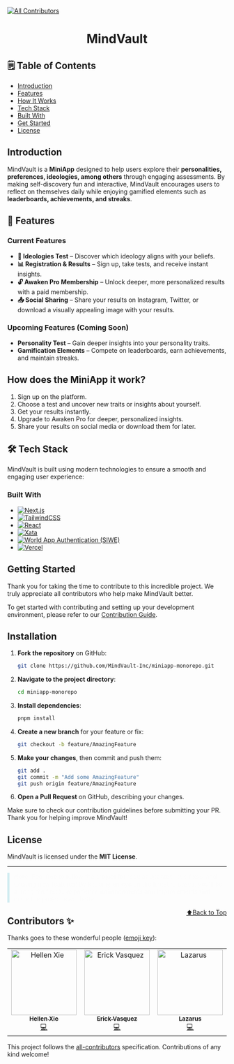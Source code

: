  
<!-- ALL-CONTRIBUTORS-BADGE:START - Do not remove or modify this section -->
[![All Contributors](https://img.shields.io/badge/all_contributors-3-orange.svg?style=flat-square)](#contributors-)
<!-- ALL-CONTRIBUTORS-BADGE:END -->
<h1 align="center">MindVault</h1>

## 🗒️ Table of Contents
- [Introduction](#introduction)
- [Features](#-features)
- [How It Works](#-how-it-works)
- [Tech Stack](#️-tech-stack)
- [Built With](#built-with)
- [Get Started](#getting-started)
- [License](#-license)

## Introduction

MindVault is a **MiniApp** designed to help users explore their **personalities, preferences, ideologies, among others** through engaging assessments. By making self-discovery fun and interactive, MindVault encourages users to reflect on themselves daily while enjoying gamified elements such as **leaderboards, achievements, and streaks**.


## 🌟 Features

### **Current Features**
- **🧭 Ideologies Test** – Discover which ideology aligns with your beliefs.
- **📊 Registration & Results** – Sign up, take tests, and receive instant insights.
- **🔓 Awaken Pro Membership** – Unlock deeper, more personalized results with a paid membership.
- **📤 Social Sharing** – Share your results on Instagram, Twitter, or download a visually appealing image with your results.

### **Upcoming Features** (Coming Soon)
- **Personality Test** – Gain deeper insights into your personality traits.
- **Gamification Elements** – Compete on leaderboards, earn achievements, and maintain streaks.

## How does the MiniApp it work?
1. Sign up on the platform.
2. Choose a test and uncover new traits or insights about yourself.
3. Get your results instantly.
4. Upgrade to Awaken Pro for deeper, personalized insights.
5. Share your results on social media or download them for later.

## 🛠️ Tech Stack
MindVault is built using modern technologies to ensure a smooth and engaging user experience:

### Built With
- [![Next.js](https://img.shields.io/badge/-Next.js-000000?style=flat&logo=next.js&logoColor=white)](https://nextjs.org/)
- [![TailwindCSS](https://img.shields.io/badge/-TailwindCSS-06B6D4?style=flat&logo=tailwindcss&logoColor=white)](https://tailwindcss.com/)
- [![React](https://img.shields.io/badge/-React-61DAFB?style=flat&logo=react&logoColor=white)](https://reactjs.org/)
- [![Xata](https://img.shields.io/badge/-Xata-1E1E1E?style=flat&logo=xata&logoColor=white)](https://xata.io/)
- [![World App Authentication (SIWE)](https://img.shields.io/badge/-World%20App%20Authentication-22A7F0?style=flat&logo=worldcoin&logoColor=white)](https://worldcoin.org/)
- [![Vercel](https://img.shields.io/badge/-Vercel-000000?style=flat&logo=vercel&logoColor=white)](https://vercel.com/)

## Getting Started
Thank you for taking the time to contribute to this incredible project. We truly appreciate all contributors who help make MindVault better.

To get started with contributing and setting up your development environment, please refer to our [Contribution Guide](CONTRIBUTING.md).

## Installation

1. **Fork the repository** on GitHub:
   ```sh
   git clone https://github.com/MindVault-Inc/miniapp-monorepo.git
   ```
2. **Navigate to the project directory**:
   ```sh
   cd miniapp-monorepo
   ```
3. **Install dependencies**:
   ```sh
   pnpm install
   ```
4. **Create a new branch** for your feature or fix:
   ```sh
   git checkout -b feature/AmazingFeature
   ```
5. **Make your changes**, then commit and push them:
   ```sh
   git add .
   git commit -m "Add some AmazingFeature"
   git push origin feature/AmazingFeature
   ```
6. **Open a Pull Request** on GitHub, describing your changes.

Make sure to check our contribution guidelines before submitting your PR. Thank you for helping improve MindVault! 

## License
MindVault is licensed under the **MIT License**.

---


<div style="border-left: 5px solid #d1ecf1; padding-left: 10px; color:rgb(252, 252, 252);">
  <strong>Note:</strong> 
Feel free to follow the project for regular updates, bug fixes, and exciting new features! By keeping an eye on the latest releases, you’ll be among the first to experience enhancements and improvements that make the project even better.
</div>


<a href="#top" style="float:right;">⬆️Back to Top</a>
## Contributors ✨

Thanks goes to these wonderful people ([emoji key](https://allcontributors.org/docs/en/emoji-key)):

<!-- ALL-CONTRIBUTORS-LIST:START - Do not remove or modify this section -->
<!-- prettier-ignore-start -->
<!-- markdownlint-disable -->
<table>
  <tbody>
    <tr>
      <td align="center" valign="top" width="14.28%"><a href="https://github.com/t0fudev"><img src="https://avatars.githubusercontent.com/u/167961274?v=4?s=150" width="150px;" alt="Hellen Xie"/><br /><sub><b>Hellen Xie</b></sub></a><br /><a href="https://github.com/evgongora/miniapp-monorepo/commits?author=t0fudev" title="Code">💻</a></td>
      <td align="center" valign="top" width="14.28%"><a href="https://github.com/evgongora"><img src="https://avatars.githubusercontent.com/u/123427413?v=4?s=150" width="150px;" alt="Erick Vasquez"/><br /><sub><b>Erick Vasquez</b></sub></a><br /><a href="https://github.com/evgongora/miniapp-monorepo/commits?author=evgongora" title="Code">💻</a></td>
      <td align="center" valign="top" width="14.28%"><a href="https://github.com/LazarusAA"><img src="https://avatars.githubusercontent.com/u/169322121?v=4?s=150" width="150px;" alt="Lazarus"/><br /><sub><b>Lazarus</b></sub></a><br /><a href="https://github.com/evgongora/miniapp-monorepo/commits?author=LazarusAA" title="Code">💻</a></td>
    </tr>
  </tbody>
</table>

<!-- markdownlint-restore -->
<!-- prettier-ignore-end -->

<!-- ALL-CONTRIBUTORS-LIST:END -->

This project follows the [all-contributors](https://github.com/all-contributors/all-contributors) specification. Contributions of any kind welcome!